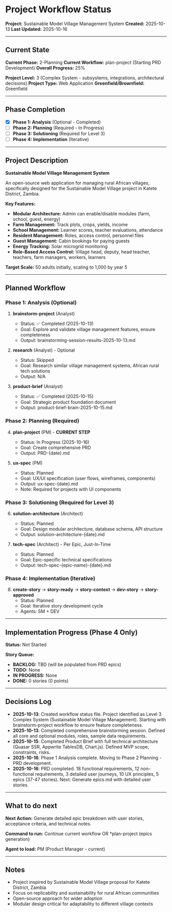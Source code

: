 # Project Workflow Status

**Project:** Sustainable Model Village Management System
**Created:** 2025-10-13
**Last Updated:** 2025-10-16

---

## Current State

**Current Phase:** 2-Planning
**Current Workflow:** plan-project (Starting PRD Development)
**Overall Progress:** 25%

**Project Level:** 3 (Complex System - subsystems, integrations, architectural decisions)
**Project Type:** Web Application
**Greenfield/Brownfield:** Greenfield

---

## Phase Completion

- [x] **Phase 1: Analysis** (Optional - Completed)
- [ ] **Phase 2: Planning** (Required - In Progress)
- [ ] **Phase 3: Solutioning** (Required for Level 3)
- [ ] **Phase 4: Implementation** (Iterative)

---

## Project Description

**Sustainable Model Village Management System**

An open-source web application for managing rural African villages, specifically designed for the Sustainable Model Village project in Katete District, Zambia.

**Key Features:**

- **Modular Architecture:** Admin can enable/disable modules (farm, school, guest, energy)
- **Farm Management:** Track plots, crops, yields, income
- **School Management:** Learner scores, teacher evaluations, attendance
- **Resident Management:** Roles, access control, personnel files
- **Guest Management:** Cabin bookings for paying guests
- **Energy Tracking:** Solar microgrid monitoring
- **Role-Based Access Control:** Village head, deputy, head teacher, teachers, farm managers, workers, learners

**Target Scale:** 50 adults initially, scaling to 1,000 by year 5

---

## Planned Workflow

### Phase 1: Analysis (Optional)

1. **brainstorm-project** (Analyst)

   - Status: ✅ Completed (2025-10-13)
   - Goal: Explore and validate village management features, ensure completeness
   - Output: brainstorming-session-results-2025-10-13.md

2. **research** (Analyst) - Optional

   - Status: Skipped
   - Goal: Research similar village management systems, African rural tech solutions
   - Output: N/A

3. **product-brief** (Analyst)
   - Status: ✅ Completed (2025-10-15)
   - Goal: Strategic product foundation document
   - Output: product-brief-brain-2025-10-15.md

### Phase 2: Planning (Required)

4. **plan-project** (PM) - **CURRENT STEP**

   - Status: In Progress (2025-10-16)
   - Goal: Create comprehensive PRD
   - Output: PRD-{date}.md

5. **ux-spec** (PM)
   - Status: Planned
   - Goal: UX/UI specification (user flows, wireframes, components)
   - Output: ux-spec-{date}.md
   - Note: Required for projects with UI components

### Phase 3: Solutioning (Required for Level 3)

6. **solution-architecture** (Architect)

   - Status: Planned
   - Goal: Design modular architecture, database schema, API structure
   - Output: solution-architecture-{date}.md

7. **tech-spec** (Architect) - Per Epic, Just-In-Time
   - Status: Planned
   - Goal: Epic-specific technical specifications
   - Output: tech-spec-{epic-name}-{date}.md

### Phase 4: Implementation (Iterative)

8. **create-story** → **story-ready** → **story-context** → **dev-story** → **story-approved**
   - Status: Planned
   - Goal: Iterative story development cycle
   - Agents: SM + DEV

---

## Implementation Progress (Phase 4 Only)

**Status:** Not Started

**Story Queue:**

- **BACKLOG:** TBD (will be populated from PRD epics)
- **TODO:** None
- **IN PROGRESS:** None
- **DONE:** 0 stories (0 points)

---

## Decisions Log

- **2025-10-13**: Created workflow status file. Project identified as Level 3 Complex System (Sustainable Model Village Management). Starting with brainstorm-project workflow to ensure feature completeness.
- **2025-10-13**: Completed comprehensive brainstorming session. Defined all core and optional modules, roles, sample data requirements.
- **2025-10-15**: Completed Product Brief with full technical architecture (Quasar SSR, Appwrite TablesDB, Chart.js). Defined MVP scope, constraints, risks.
- **2025-10-16**: Phase 1 Analysis complete. Moving to Phase 2 Planning - PRD development.
- **2025-10-16**: PRD completed. 18 functional requirements, 12 non-functional requirements, 3 detailed user journeys, 10 UX principles, 5 epics (37-47 stories). Next: Generate epics.md with detailed user stories.

---

## What to do next

**Next Action:** Generate detailed epic breakdown with user stories, acceptance criteria, and technical notes.

**Command to run:** Continue current workflow OR *plan-project (epics generation)

**Agent to load:** PM (Product Manager - current)

---

## Notes

- Project inspired by Sustainable Model Village proposal for Katete District, Zambia
- Focus on replicability and sustainability for rural African communities
- Open-source approach for wider adoption
- Modular design critical for adaptability to different village contexts
